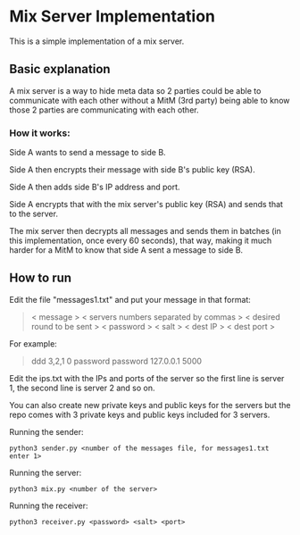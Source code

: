 # Mix Server Implementation

This is a simple implementation of a mix server.

## Basic explanation

A mix server is a way to hide meta data so 2 parties could be able to communicate with each other without a MitM (3rd party) being able to know those 2 parties are communicating with each other.

### How it works: 

Side A wants to send a message to side B.

Side A then encrypts their message with side B's public key (RSA).

Side A then adds side B's IP address and port.

Side A encrypts that with the mix server's public key (RSA) and sends that to the server.

The mix server then decrypts all messages and sends them in batches (in this implementation, once every 60 seconds), that way, making it much harder for a MitM to know that side A sent a message to side B.

## How to run

Edit the file "messages1.txt" and put your message in that format:

> < message > < servers numbers separated by commas > < desired round to be sent > < password > < salt > < dest IP > < dest port >

For example:

> ddd 3,2,1 0 password password 127.0.0.1 5000

Edit the ips.txt with the IPs and ports of the server so the first line is server 1, the second line is server 2 and so on.

You can also create new private keys and public keys for the servers but the repo comes with 3 private keys and public keys included for 3 servers.

Running the sender:

    python3 sender.py <number of the messages file, for messages1.txt enter 1>

Running the server:

    python3 mix.py <number of the server>

Running the receiver:

    python3 receiver.py <password> <salt> <port>

